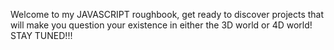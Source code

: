 Welcome to my JAVASCRIPT roughbook, get ready to discover projects that will make you question your existence in either the 3D world or 4D world!
STAY TUNED!!!
